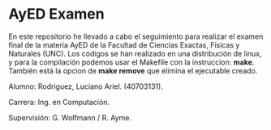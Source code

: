 # AyED Examen
En este repositorio he llevado a cabo el seguimiento para realizar el examen final de la materia AyED de la Facultad de Ciencias Exactas, Físicas y Naturales (UNC).
Los códigos se han realizado en una distribución de linux, y para la compilación podemos usar el Makefile con la instruccion: **make**. También está la opcion de **make remove** que elimina el ejecutable creado.

Alumno: Rodriguez, Luciano Ariel. (40703131).

Carrera: Ing. en Computación.

Supervisión: G. Wolfmann / R. Ayme.
